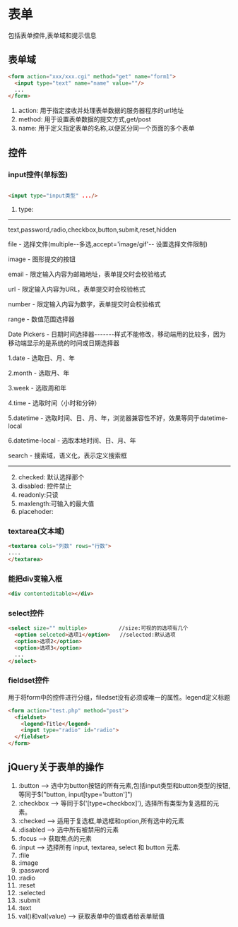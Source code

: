 # 表单

包括表单控件,表单域和提示信息

## 表单域

```html
<form action="xxx/xxx.cgi" method="get" name="form1">
  <input type="text" name="name" value=""/>
  ...
</form>
```
1. action: 用于指定接收并处理表单数据的服务器程序的url地址
2. method: 用于设置表单数据的提交方式,get/post
3. name: 用于定义指定表单的名称,以便区分同一个页面的多个表单


## 控件
### input控件(单标签)

```html

<input type="input类型" .../>
```
1. type:
***
text,password,radio,checkbox,button,submit,reset,hidden

file - 选择文件(multiple--多选,accept='image/gif'-- 设置选择文件限制)

image - 图形提交的按钮

email - 限定输入内容为邮箱地址，表单提交时会校验格式

url - 限定输入内容为URL，表单提交时会校验格式

number - 限定输入内容为数字，表单提交时会校验格式

range - 数值范围选择器

Date Pickers - 日期时间选择器-------样式不能修改，移动端用的比较多，因为移动端显示的是系统的时间或日期选择器

1.date - 选取日、月、年

2.month - 选取月、年

3.week - 选取周和年

4.time - 选取时间（小时和分钟）

5.datetime - 选取时间、日、月、年，浏览器兼容性不好，效果等同于datetime-local

6.datetime-local - 选取本地时间、日、月、年

search - 搜索域，语义化，表示定义搜索框

***

2. checked: 默认选择那个
3. disabled: 控件禁止
4. readonly:只读
5. maxlength:可输入的最大值
6. placehoder: 

### textarea(文本域)

```html
<textarea cols="列数" rows="行数">
....
</textarea>
```
### 能把div变输入框

```html
<div contenteditable></div>
```

### select控件

```html
<select size="" multiple>          //size:可视的的选项有几个
  <option selceted>选项1</option>   //selected:默认选项
  <option>选项2</option>
  <option>选项3</option>
  ...
</select>
```

### fieldset控件

用于将form中的控件进行分组，filedset没有必须或唯一的属性。legend定义标题

```html
<form action="test.php" method="post">
  <fieldset>
    <legend>Title</legend>
    <input type="radio" id="radio">
  </fieldset>
</form>
```

## jQuery关于表单的操作

1. :button --> 选中为button按钮的所有元素,包括input类型和button类型的按钮,等同于$("button, input[type='button']")
2. :checkbox --> 等同于$('[type=checkbox]'), 选择所有类型为复选框的元素。
3. :checked --> 适用于复选框,单选框和option,所有选中的元素
4. :disabled --> 选中所有被禁用的元素
5. :focus --> 获取焦点的元素
6. :input --> 选择所有 input, textarea, select 和 button 元素.
7. :file
8. :image
9. :password
10. :radio
11. :reset
12. :selected
13. :submit
14. :text
15. val()和val(value) --> 获取表单中的值或者给表单赋值
